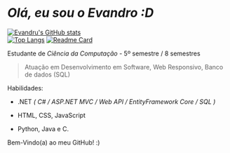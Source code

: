 # *Olá, eu sou o Evandro :D*

[![Evandru's GitHub stats](https://github-readme-stats.vercel.app/api?username=Evandru&show_icons=true&theme=radical&bg_color=00000000)](https://github.com/anuraghazra/github-readme-stats) <br/>
[![Top Langs](https://github-readme-stats.vercel.app/api/top-langs/?username=Evandru&size_weight=0.5&count_weight=0.5&layout=compact&theme=radical&bg_color=00000000)](https://github.com/anuraghazra/github-readme-stats)
[![Readme Card](https://github-readme-stats.vercel.app/api/pin/?username=Evandru&repo=evandru.github.io&theme=radical&bg_color=00000000)](https://github.com/anuraghazra/github-readme-stats)

Estudante de *Ciência da Computação* - 5º semestre / 8 semestres

> Atuação em Desenvolvimento em Software, Web Responsivo, Banco de dados (SQL)

Habilidades:

 - .NET *( C# / ASP.NET MVC / Web API / EntityFramework Core / SQL )*

 - HTML, CSS, JavaScript

 - Python, Java e C.

Bem-Vindo(a) ao meu GitHub! :)
